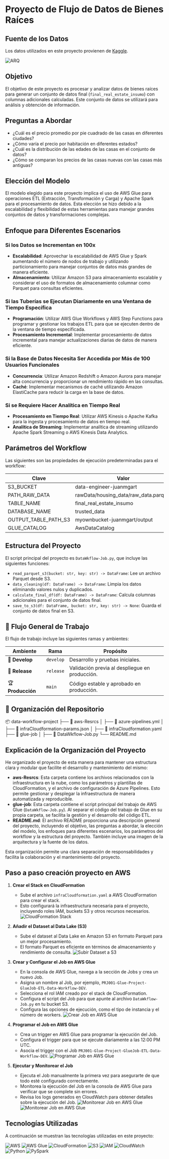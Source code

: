 # Proyecto de Flujo de Datos de Bienes Raíces
## Fuente de los Datos
Los datos utilizados en este proyecto provienen de [Kaggle](https://www.kaggle.com/datasets/0e23f01c0fc5a3d7a83e20023c70534df3cbbc6c23f1baf19f2ae3961a1576d7).

![ARQ](sources/arq.png)

## Objetivo
El objetivo de este proyecto es procesar y analizar datos de bienes raíces para generar un conjunto de datos final (`final_real_estate_insumo`) con columnas adicionales calculadas. Este conjunto de datos se utilizará para análisis y obtención de información.

## Preguntas a Abordar
- ¿Cuál es el precio promedio por pie cuadrado de las casas en diferentes ciudades?
- ¿Cómo varía el precio por habitación en diferentes estados?
- ¿Cuál es la distribución de las edades de las casas en el conjunto de datos?
- ¿Cómo se comparan los precios de las casas nuevas con las casas más antiguas?

## Elección del Modelo
El modelo elegido para este proyecto implica el uso de AWS Glue para operaciones ETL (Extracción, Transformación y Carga) y Apache Spark para el procesamiento de datos. Esta elección se hizo debido a la escalabilidad y flexibilidad de estas herramientas para manejar grandes conjuntos de datos y transformaciones complejas.

## Enfoque para Diferentes Escenarios

### Si los Datos se Incrementan en 100x
- **Escalabilidad**: Aprovechar la escalabilidad de AWS Glue y Spark aumentando el número de nodos de trabajo y utilizando particionamiento para manejar conjuntos de datos más grandes de manera eficiente.
- **Almacenamiento**: Utilizar Amazon S3 para almacenamiento escalable y considerar el uso de formatos de almacenamiento columnar como Parquet para consultas eficientes.

### Si las Tuberías se Ejecutan Diariamente en una Ventana de Tiempo Específica
- **Programación**: Utilizar AWS Glue Workflows y AWS Step Functions para programar y gestionar los trabajos ETL para que se ejecuten dentro de la ventana de tiempo especificada.
- **Procesamiento Incremental**: Implementar procesamiento de datos incremental para manejar actualizaciones diarias de datos de manera eficiente.

### Si la Base de Datos Necesita Ser Accedida por Más de 100 Usuarios Funcionales
- **Concurrencia**: Utilizar Amazon Redshift o Amazon Aurora para manejar alta concurrencia y proporcionar un rendimiento rápido en las consultas.
- **Caché**: Implementar mecanismos de caché utilizando Amazon ElastiCache para reducir la carga en la base de datos.

### Si se Requiere Hacer Analítica en Tiempo Real
- **Procesamiento en Tiempo Real**: Utilizar AWS Kinesis o Apache Kafka para la ingesta y procesamiento de datos en tiempo real.
- **Analítica de Streaming**: Implementar analítica de streaming utilizando Apache Spark Streaming o AWS Kinesis Data Analytics.

## Parámetros del Workflow
Las siguientes son las propiedades de ejecución predeterminadas para el workflow:

| Clave                  | Valor                                      |
|------------------------|--------------------------------------------|
| S3_BUCKET              | data-engineer-juanmgart                    |
| PATH_RAW_DATA          | rawData/housing_data/raw_data.parquet      |
| TABLE_NAME             | final_real_estate_insumo                   |
| DATABASE_NAME          | trusted_data                               |
| OUTPUT_TABLE_PATH_S3   | myownbucket-juanmgart/output               |
| GLUE_CATALOG           | AwsDataCatalog                             |

## Estructura del Proyecto
El script principal del proyecto es `DataWkflow-Job.py`, que incluye las siguientes funciones:
- `read_parquet_s3(bucket: str, key: str) -> DataFrame`: Lee un archivo Parquet desde S3.
- `data_cleaning(df: DataFrame) -> DataFrame`: Limpia los datos eliminando valores nulos y duplicados.
- `calculate_final_df(df: DataFrame) -> DataFrame`: Calcula columnas adicionales para el conjunto de datos final.
- `save_to_s3(df: DataFrame, bucket: str, key: str) -> None`: Guarda el conjunto de datos final en S3.

## 🌟 Flujo General de Trabajo
El flujo de trabajo incluye las siguientes ramas y ambientes:

| **Ambiente**  | **Rama**     | **Propósito**                                              |
|---------------|--------------|------------------------------------------------------------|
| 🌱 **Develop**  | `develop`    | Desarrollo y pruebas iniciales.                           |
| 🚀 **Release**  | `release`    | Validación previa al despliegue en producción.            |
| 🏆 **Producción**| `main`       | Código estable y aprobado en producción.                  |

## 📂 Organización del Repositorio
📦 data-workflow-project
├── 📂 aws-Resrcs
│   ├── 📂 azure-pipelines.yml
│   ├── 📂 infraCloudformation-params.json
│   ├── 📂 infraCloudformation.yaml
├── 📂 glue-job
│   ├── 📂 DataWkflow-Job.py
└── README.md

## Explicación de la Organización del Proyecto
He organizado el proyecto de esta manera para mantener una estructura clara y modular que facilite el desarrollo y mantenimiento del mismo:

- **aws-Resrcs**: Esta carpeta contiene los archivos relacionados con la infraestructura en la nube, como los parámetros y plantillas de CloudFormation, y el archivo de configuración de Azure Pipelines. Esto permite gestionar y desplegar la infraestructura de manera automatizada y reproducible.
- **glue-job**: Esta carpeta contiene el script principal del trabajo de AWS Glue (`DataWkflow-Job.py`). Al separar el código del trabajo de Glue en su propia carpeta, se facilita la gestión y el desarrollo del código ETL.
- **README.md**: El archivo README proporciona una descripción general del proyecto, incluyendo el objetivo, las preguntas a abordar, la elección del modelo, los enfoques para diferentes escenarios, los parámetros del workflow y la estructura del proyecto. También incluye una imagen de la arquitectura y la fuente de los datos.

Esta organización permite una clara separación de responsabilidades y facilita la colaboración y el mantenimiento del proyecto.

## Paso a paso creación proyecto en AWS

1. **Crear el Stack en CloudFormation**
   - Sube el archivo `infraCloudformation.yaml` a AWS CloudFormation para crear el stack.
   - Esto configurará la infraestructura necesaria para el proyecto, incluyendo roles IAM, buckets S3 y otros recursos necesarios.
   ![CloudFormation Stack](sources/stack.png)

2. **Añadir el Dataset al Data Lake (S3)**
   - Sube el dataset al Data Lake en Amazon S3 en formato Parquet para un mejor procesamiento.
   - El formato Parquet es eficiente en términos de almacenamiento y rendimiento de consulta.
   ![Subir Dataset a S3](sources/parquet_file.png)

4. **Crear y Configurar el Job en AWS Glue**
   - En la consola de AWS Glue, navega a la sección de Jobs y crea un nuevo Job.
   - Asigna un nombre al Job, por ejemplo, `PRJ001-Glue-Project-GlueJob-ETL-Data-Workflow-DEV`.
   - Selecciona el rol IAM creado por el stack de CloudFormation.
   - Configura el script del Job para que apunte al archivo `DataWkflow-Job.py` en tu bucket S3.
   - Configura las opciones de ejecución, como el tipo de instancia y el número de workers.
   ![Crear Job en AWS Glue](sources/job.png)

5. **Programar el Job en AWS Glue**
   - Crea un trigger en AWS Glue para programar la ejecución del Job.
   - Configura el trigger para que se ejecute diariamente a las 12:00 PM UTC.
   - Asocia el trigger con el Job `PRJ001-Glue-Project-GlueJob-ETL-Data-Workflow-DEV`.
   ![Programar Job en AWS Glue](sources/trigger.png)

6. **Ejecutar y Monitorear el Job**
   - Ejecuta el Job manualmente la primera vez para asegurarte de que todo esté configurado correctamente.
   - Monitorea la ejecución del Job en la consola de AWS Glue para verificar que se complete sin errores.
   - Revisa los logs generados en CloudWatch para obtener detalles sobre la ejecución del Job.
   ![Monitorear Job en AWS Glue](sources/logs.png)
   ![Monitorear Job en AWS Glue](sources/runs.png)

## Tecnologías Utilizadas
A continuación se muestran las tecnologías utilizadas en este proyecto:

![AWS](https://raw.githubusercontent.com/github/explore/main/topics/aws/aws.png)
![AWS Glue](https://raw.githubusercontent.com/github/explore/main/topics/aws-glue/aws-glue.png)
![CloudFormation](https://raw.githubusercontent.com/github/explore/main/topics/aws-cloudformation/aws-cloudformation.png)
![S3](https://raw.githubusercontent.com/github/explore/main/topics/aws-s3/aws-s3.png)
![IAM](https://raw.githubusercontent.com/github/explore/main/topics/aws-iam/aws-iam.png)
![CloudWatch](https://raw.githubusercontent.com/github/explore/main/topics/aws-cloudwatch/aws-cloudwatch.png)
![Python](https://raw.githubusercontent.com/github/explore/main/topics/python/python.png)
![PySpark](https://raw.githubusercontent.com/github/explore/main/topics/pyspark/pyspark.png)